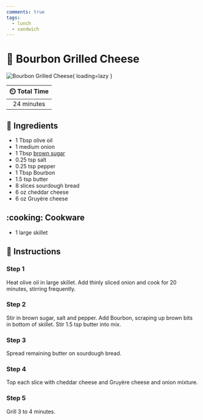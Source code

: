 ```yaml
---
comments: true
tags:
  - lunch
  - sandwich
---
```

# :sandwich: Bourbon Grilled Cheese

![Bourbon Grilled Cheese](../assets/images/bourbon-grilled-cheese.jpg){ loading=lazy }

| :timer_clock: Total Time |
|:-----------------------: |
| 24 minutes |

## :salt: Ingredients

- 1 Tbsp olive oil
- 1 medium onion
- 1 Tbsp [brown sugar][1]
- 0.25 tsp salt
- 0.25 tsp pepper
- 1 Tbsp Bourbon
- 1.5 tsp butter
- 8 slices sourdough bread
- 6 oz cheddar cheese
- 6 oz Gruyère cheese

## :cooking: Cookware

- 1 large skillet

## :pencil: Instructions

### Step 1

Heat olive oil in large skillet. Add thinly sliced onion and cook for 20 minutes, stirring frequently.

### Step 2

Stir in brown sugar, salt and pepper. Add Bourbon, scraping up brown bits in bottom of skillet. Stir 1.5 tsp butter into
mix.

### Step 3

Spread remaining butter on sourdough bread.

### Step 4

Top each slice with cheddar cheese and Gruyère cheese and onion mixture.

### Step 5

Grill 3 to 4 minutes.

[1]: <../ingredients/brown-sugar.md>
